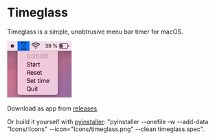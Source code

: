 # Timeglass
Timeglass is a simple, unobtrusive menu bar timer for macOS.

![](Images/menu_bar.png)

Download as app from [releases](https://github.com/mountwebs/timeglass/releases/tag/v1.0). 

Or build it yourself with [pyinstaller](https://github.com/pyinstaller/pyinstaller): "pyinstaller --onefile -w --add-data "Icons/:Icons" --icon="Icons/timeglass.png" --clean timeglass.spec".
